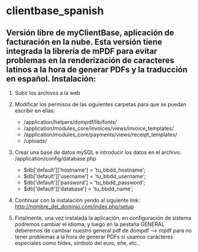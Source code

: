 clientbase_spanish
==================

Versión libre de myClientBase, aplicación de facturación en la nube. Esta versión tiene integrada la librería de mPDF para evitar problemas en la renderización de caracteres latinos a la hora de generar PDFs y la traducción en español. 
Instalación:
------------

1. Subir los archivos a la web

2. Modificar los permisos de las siguientes carpetas para que se puedan escribir en ellas:
    - /application/helpers/dompdf/lib/fonts/
    - /application/modules_core/invoices/views/invoice_templates/
    - /application/modules_core/payments/views/receipt_templates/
    - /uploads/

3. Crear una base de datos mySQL e introducir los datos en el archivo: /application/config/database.php
    - $db['default']['hostname'] = 'tu_bbdd_hostname';
    - $db['default']['username'] = 'tu_bbdd_username';
    - $db['default']['password'] = 'tu_bbdd_password';
    - $db['default']['database'] = 'tu_bbdd_name';

4. Continuar con la instalación yendo al siguiente link: http://nombre_del_dominio.com/index.php/setup

5. Finalmente, una vez instalada la aplicación, en configuración de sistema podremos cambiar el idioma, y luego en la pestaña GENERAL deberemos de cambiar nuestro general pdf de dompdf --> mpdf para no tener problemas a la hora de generar PDFs si usamos carácteres especiales como tildes, símbolo del euro, eñe, etc.. 
